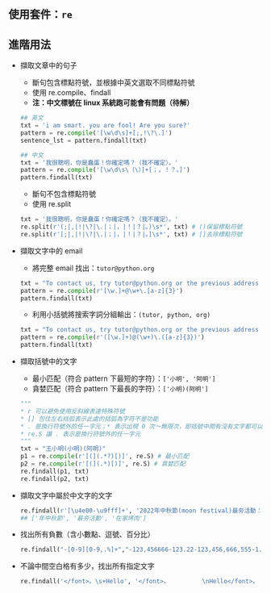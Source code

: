 ## 使用套件：`re`

## 進階用法
* 擷取文章中的句子
    * 斷句包含標點符號，並根據中英文選取不同標點符號
    * 使用 re.compile、findall
    * **注：中文標號在 linux 系統跑可能會有問題（待解）**
    ```python
    ## 英文
    txt = 'i am smart. you are fool! Are you sure?'
    pattern = re.compile('[\w\d\s]+[;,!\?\.]')
    sentence_lst = pattern.findall(txt)
    ```
    ```python
    ## 中文
    txt = '我很聰明，你是蠢蛋！你確定嗎？（我不確定）。'
    pattern = re.compile('[\w\d\s\（\）]+[；，！？。]')
    pattern.findall(txt)
    ```
    * 斷句不包含標點符號
    * 使用 re.split
    ```python
    txt = '我很聰明，你是蠢蛋！你確定嗎？（我不確定）。'
    re.split(r'(;|,|!|\?|\.|；|，|！|？|。)\s*', txt) # ()保留標點符號
    re.split(r'[;|,|!|\?|\.|；|，|！|？|。]\s*', txt) # []去除標點符號
    ```

* 擷取文字中的 email
    * 將完整 email 找出：`tutor@python.org`
    ```python
    txt = "To contact us, try tutor@python.org or the previous address tutor@google.com."
    pattern = re.compile(r'[\w.]+@\w+\.[a-z]{3}')
    pattern.findall(txt)
    ```
    * 利用小括號將搜索字詞分組輸出：`(tutor, python, org)`
    ```python
    txt = "To contact us, try tutor@python.org or the previous address tutor@google.com."
    pattern = re.compile(r'([\w.]+)@(\w+)\.([a-z]{3})')
    pattern.findall(txt)
    ```

* 擷取括號中的文字
   * 最小匹配（符合 pattern 下最短的字符）：`['小明', '阿明']`
   * 貪婪匹配（符合 pattern 下最長的字符）：`['小明)(阿明']`
    ```python
    """
    * r 可以避免使用反斜線表達特殊符號
    * [] 包住左右括弧表示此處的括弧為字符不是功能
    * . 是換行符號外的任一字元；* 表示出現 0 次～無限次，即括號中間有沒有文字都可以；? 表最小匹配
    * re.S 讓 . 表示是換行符號外的任一字元
    """
    txt = "王小明(小明)(阿明)"
    p1 = re.compile(r'[(](.*?)[)]', re.S) # 最小匹配
    p2 = re.compile(r'[(](.*)[)]', re.S) # 貪婪匹配
    re.findall(p1, txt)
    re.findall(p2, txt)
    ```

* 擷取文字中屬於中文字的文字
   ```python
   re.findall(r'[\u4e00-\u9fff]+', '2022年中秋節(moon festival)最夯活動：在家烤肉')
   ## ['年中秋節', '最夯活動', '在家烤肉']
   ```
* 找出所有負數（含小數點、逗號、百分比）
   ```python
   re.findall("-[0-9][0-9,.%]+","-123,456666-123.22-123,456,666,555-1.2%")
   ```
* 不論中間空白格有多少，找出所有指定文字
   ```python
   re.findall('</font>。\s+Hello', '</font>。         \nHello</font>。  \nHello')
   ```
